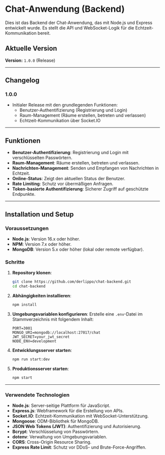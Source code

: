 
# Chat-Anwendung (Backend)

Dies ist das Backend der Chat-Anwendung, das mit Node.js und Express entwickelt wurde. Es stellt die API und WebSocket-Logik für die Echtzeit-Kommunikation bereit.

## Aktuelle Version

**Version:** `1.0.0` (Release)

---

## Changelog
### 1.0.0
- Initialer Release mit den grundlegenden Funktionen:
  - Benutzer-Authentifizierung (Registrierung und Login)
  - Raum-Management (Räume erstellen, betreten und verlassen)
  - Echtzeit-Kommunikation über Socket.IO

---

## Funktionen

- **Benutzer-Authentifizierung**: Registrierung und Login mit verschlüsselten Passwörtern.
- **Raum-Management**: Räume erstellen, betreten und verlassen.
- **Nachrichten-Management**: Senden und Empfangen von Nachrichten in Echtzeit.
- **Online-Status**: Zeigt den aktuellen Status der Benutzer.
- **Rate Limiting**: Schutz vor übermäßigen Anfragen.
- **Token-basierte Authentifizierung**: Sicherer Zugriff auf geschützte Endpunkte.

---

## Installation und Setup

### Voraussetzungen

- **Node.js**: Version 16.x oder höher.
- **NPM**: Version 7.x oder höher.
- **MongoDB**: Version 5.x oder höher (lokal oder remote verfügbar).

### Schritte

1. **Repository klonen**:
   ```bash
   git clone https://github.com/derlippo/chat-backend.git
   cd chat-backend
   ```

2. **Abhängigkeiten installieren**:
   ```bash
   npm install
   ```

3. **Umgebungsvariablen konfigurieren**:
   Erstelle eine `.env`-Datei im Stammverzeichnis mit folgendem Inhalt:
   ```env
   PORT=3001
   MONGO_URI=mongodb://localhost:27017/chat
   JWT_SECRET=your_jwt_secret
   NODE_ENV=development
   ```

4. **Entwicklungsserver starten**:
   ```bash
   npm run start:dev
   ```

5. **Produktionsserver starten**:
   ```bash
   npm start
   ```

---

### Verwendete Technologien
- **Node.js**: Server-seitige Plattform für JavaScript.
- **Express.js**: Webframework für die Erstellung von APIs.
- **Socket.IO**: Echtzeit-Kommunikation mit WebSocket-Unterstützung.
- **Mongoose**: ODM-Bibliothek für MongoDB.
- **JSON Web Tokens (JWT)**: Authentifizierung und Autorisierung.
- **Bcrypt**: Verschlüsselung von Passwörtern.
- **dotenv**: Verwaltung von Umgebungsvariablen.
- **CORS**: Cross-Origin Resource Sharing.
- **Express Rate Limit**: Schutz vor DDoS- und Brute-Force-Angriffen.
